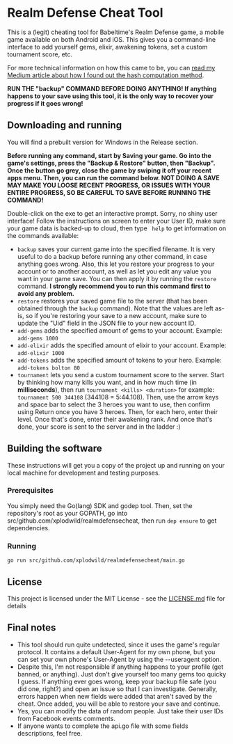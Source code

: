 # Realm Defense Cheat Tool

This is a (legit) cheating tool for Babeltime's Realm Defense game, a mobile game 
available on both Android and iOS. This gives you a command-line interface to add yourself
gems, elixir, awakening tokens, set a custom tournament score, etc.

For more technical information on how this came to be, you can [read my Medium article
about how I found out the hash computation method](https://medium.com/@xplodwild/turning-the-frustration-of-a-mobile-game-into-a-reverse-engineering-training-a9887043efdf).

**RUN THE "backup" COMMAND BEFORE DOING ANYTHING! If anything happens to your save
using this tool, it is the only way to recover your progress if it goes wrong!**

## Downloading and running

You will find a prebuilt version for Windows in the Release section.

**Before running any command, start by Saving your game. Go into the game's settings,
press the "Backup & Restore" button, then "Backup". Once the button go grey, close the
game by swiping it off your recent apps menu. Then, you can run the command below. NOT DOING
A SAVE MAY MAKE YOU LOOSE RECENT PROGRESS, OR ISSUES WITH YOUR ENTIRE PROGRESS, SO BE
CAREFUL TO SAVE BEFORE RUNNING THE COMMAND!**

Double-click on the exe to get an interactive prompt. Sorry, no shiny user interface!
Follow the instructions on screen to enter your User ID, make sure your game data
is backed-up to cloud, then type ` help` to get information on the commands available:

* `backup` saves your current game into the specified filename. It is very useful to do a backup
  before running any other command, in case anything goes wrong. Also, this let you restore your
  progress to your account or to another account, as well as let you edit any value you want in
  your game save. You can then apply it by running the `restore` command. **I strongly
  recommend you to run this command first to avoid any problem.**
* `restore` restores your saved game file to the server (that has been obtained through the
  `backup` command). Note that the values are left as-is, so if you're restoring your save to
  a new account, make sure to update the "Uid" field in the JSON file to your new account ID.
* `add-gems` adds the specified amount of gems to your account. Example: `add-gems 1000` 
* `add-elixir` adds the specified amount of elixir to your account. Example: `add-elixir 1000`
* `add-tokens` adds the specified amount of tokens to your hero. Example: `add-tokens bolton 80`
* `tournament` lets you send a custom tournament score to the server. Start by thinking how many
  kills you want, and in how much time (in **milliseconds**), then run `tournament <kills> <duration>`
  for example: `tournament 500 344108` (344108 = 5:44.108). Then, use the arrow keys and space
  bar to select the 3 heroes you want to use, then confirm using Return once you have 3 heroes.
  Then, for each hero, enter their level. Once that's done, enter their awakening rank. And 
  once that's done, your score is sent to the server and in the ladder :) 

## Building the software

These instructions will get you a copy of the project up and running on your local
machine for development and testing purposes.

### Prerequisites

You simply need the Go(lang) SDK and godep tool. Then, set the repository's root as your
GOPATH, go into src/github.com/xplodwild/realmdefensecheat, then run `dep ensure` to get
dependencies.

### Running
```
go run src/github.com/xplodwild/realmdefensecheat/main.go
```

## License

This project is licensed under the MIT License - see the [LICENSE.md](LICENSE.md) file for details

## Final notes

* This tool should run quite undetected, since it uses the game's regular protocol. It
contains a default User-Agent for my own phone, but you can set your own phone's
User-Agent by using the --useragent option. 
* Despite this, I'm not responsible if anything happens to your profile (get banned,
or anything). Just don't give yourself too many gems too quicky I guess. If anything
ever goes wrong, keep your backup file safe (you did one, right?) and open an issue
so that I can investigate. Generally, errors happen when new fields were added that aren't
saved by the cheat. Once added, you will be able to restore your save and continue.
* Yes, you can modify the data of random people. Just take their user IDs from
Facebook events comments.
* If anyone wants to complete the api.go file with some fields descriptions, feel free.
